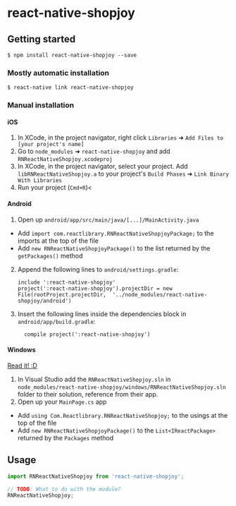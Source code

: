 
# react-native-shopjoy

## Getting started

`$ npm install react-native-shopjoy --save`

### Mostly automatic installation

`$ react-native link react-native-shopjoy`

### Manual installation


#### iOS

1. In XCode, in the project navigator, right click `Libraries` ➜ `Add Files to [your project's name]`
2. Go to `node_modules` ➜ `react-native-shopjoy` and add `RNReactNativeShopjoy.xcodeproj`
3. In XCode, in the project navigator, select your project. Add `libRNReactNativeShopjoy.a` to your project's `Build Phases` ➜ `Link Binary With Libraries`
4. Run your project (`Cmd+R`)<

#### Android

1. Open up `android/app/src/main/java/[...]/MainActivity.java`
  - Add `import com.reactlibrary.RNReactNativeShopjoyPackage;` to the imports at the top of the file
  - Add `new RNReactNativeShopjoyPackage()` to the list returned by the `getPackages()` method
2. Append the following lines to `android/settings.gradle`:
  	```
  	include ':react-native-shopjoy'
  	project(':react-native-shopjoy').projectDir = new File(rootProject.projectDir, 	'../node_modules/react-native-shopjoy/android')
  	```
3. Insert the following lines inside the dependencies block in `android/app/build.gradle`:
  	```
      compile project(':react-native-shopjoy')
  	```

#### Windows
[Read it! :D](https://github.com/ReactWindows/react-native)

1. In Visual Studio add the `RNReactNativeShopjoy.sln` in `node_modules/react-native-shopjoy/windows/RNReactNativeShopjoy.sln` folder to their solution, reference from their app.
2. Open up your `MainPage.cs` app
  - Add `using Com.Reactlibrary.RNReactNativeShopjoy;` to the usings at the top of the file
  - Add `new RNReactNativeShopjoyPackage()` to the `List<IReactPackage>` returned by the `Packages` method


## Usage
```javascript
import RNReactNativeShopjoy from 'react-native-shopjoy';

// TODO: What to do with the module?
RNReactNativeShopjoy;
```
  